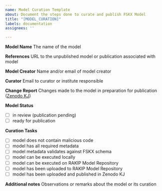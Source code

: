 ```yaml
---
name: Model Curation Template
about: Document the steps done to curate and publish FSKX Model
title: "[MODEL_CURATION]"
labels: documentation
assignees: ''

---
```


**Model Name**
The name of the model

**References**
URL to the unpublished model or publication associated with model

**Model Creator**
Name and/or email of model creator

**Curator**
Email to curator or institute responsible  

**Change Report**
Changes made to the model in preparation for publication ([Zenodo KJ](https://zenodo.org/communities/efsa-kj))

**Model Status**
- [ ] in review (publication pending)
- [ ] ready for publication

**Curation Tasks**
- [ ] model does not contain malicious code
- [ ] model has all required metadata
- [ ] model metadata validates against FSKX schema
- [ ] model can be executed locally
- [ ] model can be executed on RAKIP Model Repository
- [ ] model has been uploaded to RAKIP Model Repository
- [ ] model has been uploaded and published in Zenodo KJ

**Additional notes**
Observations or remarks about the model or its curation

